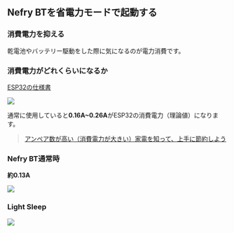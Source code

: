
## Nefry BTを省電力モードで起動する

### 消費電力を抑える

乾電池やバッテリー駆動をした際に気になるのが電力消費です。



### 消費電力がどれくらいになるか

[ESP32の仕様書](http://akizukidenshi.com/download/ds/espressifsystems/esp_wroom_32_datasheet_en.pdf)

![](https://i.gyazo.com/d435df3d57b89b3849caa398404b3f36.png)

通常に使用していると**0.16A~0.26A**がESP32の消費電力（理論値）になります。

> [アンペア数が高い（消費電力が大きい）家電を知って、上手に節約しよう](https://enechange.jp/articles/large-consumption-appliances)

### Nefry BT通常時

**約0.13A**

![](https://i.gyazo.com/d3ff6528fff0ba2a3c4a6c29494dc919.jpg)

### Light Sleep

![](https://i.gyazo.com/503c45f7987931d3486c43ff644aa1ab.jpg)
